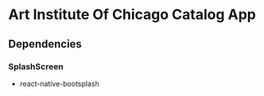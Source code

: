 # Art Institute Of Chicago Catalog App


## Dependencies

### SplashScreen
- react-native-bootsplash